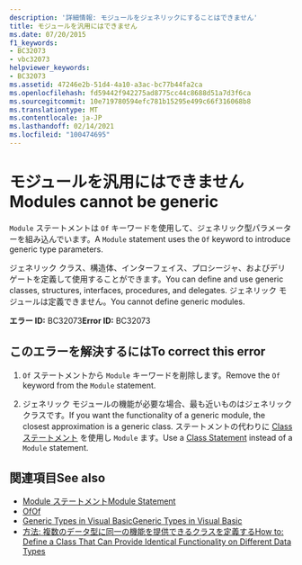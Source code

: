```yaml
---
description: '詳細情報: モジュールをジェネリックにすることはできません'
title: モジュールを汎用にはできません
ms.date: 07/20/2015
f1_keywords:
- BC32073
- vbc32073
helpviewer_keywords:
- BC32073
ms.assetid: 47246e2b-51d4-4a10-a3ac-bc77b44fa2ca
ms.openlocfilehash: fd59442f942275ad8775cc44c8688d51a7d3f6ca
ms.sourcegitcommit: 10e719780594efc781b15295e499c66f316068b8
ms.translationtype: MT
ms.contentlocale: ja-JP
ms.lasthandoff: 02/14/2021
ms.locfileid: "100474695"
---
```

# <a name="modules-cannot-be-generic"></a><span data-ttu-id="757f2-103">モジュールを汎用にはできません</span><span class="sxs-lookup"><span data-stu-id="757f2-103">Modules cannot be generic</span></span>

<span data-ttu-id="757f2-104">`Module` ステートメントは `Of` キーワードを使用して、ジェネリック型パラメーターを組み込んでいます。</span><span class="sxs-lookup"><span data-stu-id="757f2-104">A `Module` statement uses the `Of` keyword to introduce generic type parameters.</span></span>  
  
 <span data-ttu-id="757f2-105">ジェネリック クラス、構造体、インターフェイス、プロシージャ、およびデリゲートを定義して使用することができます。</span><span class="sxs-lookup"><span data-stu-id="757f2-105">You can define and use generic classes, structures, interfaces, procedures, and delegates.</span></span> <span data-ttu-id="757f2-106">ジェネリック モジュールは定義できません。</span><span class="sxs-lookup"><span data-stu-id="757f2-106">You cannot define generic modules.</span></span>  
  
 <span data-ttu-id="757f2-107">**エラー ID:** BC32073</span><span class="sxs-lookup"><span data-stu-id="757f2-107">**Error ID:** BC32073</span></span>  
  
## <a name="to-correct-this-error"></a><span data-ttu-id="757f2-108">このエラーを解決するには</span><span class="sxs-lookup"><span data-stu-id="757f2-108">To correct this error</span></span>  
  
1. <span data-ttu-id="757f2-109">`Of` ステートメントから `Module` キーワードを削除します。</span><span class="sxs-lookup"><span data-stu-id="757f2-109">Remove the `Of` keyword from the `Module` statement.</span></span>  
  
2. <span data-ttu-id="757f2-110">ジェネリック モジュールの機能が必要な場合、最も近いものはジェネリック クラスです。</span><span class="sxs-lookup"><span data-stu-id="757f2-110">If you want the functionality of a generic module, the closest approximation is a generic class.</span></span> <span data-ttu-id="757f2-111">ステートメントの代わりに [Class ステートメント](../language-reference/statements/class-statement.md) を使用し `Module` ます。</span><span class="sxs-lookup"><span data-stu-id="757f2-111">Use a [Class Statement](../language-reference/statements/class-statement.md) instead of a `Module` statement.</span></span>  
  
## <a name="see-also"></a><span data-ttu-id="757f2-112">関連項目</span><span class="sxs-lookup"><span data-stu-id="757f2-112">See also</span></span>

- [<span data-ttu-id="757f2-113">Module ステートメント</span><span class="sxs-lookup"><span data-stu-id="757f2-113">Module Statement</span></span>](../language-reference/statements/module-statement.md)
- [<span data-ttu-id="757f2-114">Of</span><span class="sxs-lookup"><span data-stu-id="757f2-114">Of</span></span>](../language-reference/statements/of-clause.md)
- [<span data-ttu-id="757f2-115">Generic Types in Visual Basic</span><span class="sxs-lookup"><span data-stu-id="757f2-115">Generic Types in Visual Basic</span></span>](../programming-guide/language-features/data-types/generic-types.md)
- [<span data-ttu-id="757f2-116">方法: 複数のデータ型に同一の機能を提供できるクラスを定義する</span><span class="sxs-lookup"><span data-stu-id="757f2-116">How to: Define a Class That Can Provide Identical Functionality on Different Data Types</span></span>](../programming-guide/language-features/data-types/how-to-define-a-class-that-can-provide-identical-functionality.md)
